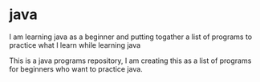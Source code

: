 # java

I am learning java as a beginner and putting togather a list of programs to practice what I learn while learning java

This is a java programs repository,  I am creating this as a list of programs for beginners who want to practice java.